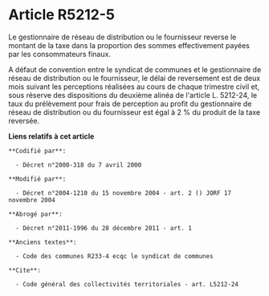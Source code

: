 # Article R5212-5

Le gestionnaire de réseau de distribution ou le fournisseur reverse le montant de la taxe dans la proportion des sommes
effectivement payées par les consommateurs finaux.

A défaut de convention entre le syndicat de communes et le gestionnaire de réseau de distribution ou le fournisseur, le délai
de reversement est de deux mois suivant les perceptions réalisées au cours de chaque trimestre civil et, sous réserve des
dispositions du deuxième alinéa de l'article L. 5212-24, le taux du prélèvement pour frais de perception au profit du
gestionnaire de réseau de distribution ou du fournisseur est égal à 2 % du produit de la taxe reversée.

**Liens relatifs à cet article**

	**Codifié par**:

	  - Décret n°2000-318 du 7 avril 2000

	**Modifié par**:

	  - Décret n°2004-1210 du 15 novembre 2004 - art. 2 () JORF 17 novembre 2004

	**Abrogé par**:

	  - Décret n°2011-1996 du 28 décembre 2011 - art. 1

	**Anciens textes**:

	  - Code des communes R233-4 ecqc le syndicat de communes

	**Cite**:

	  - Code général des collectivités territoriales - art. L5212-24

